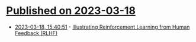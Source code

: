 # [Published on 2023-03-18](index.md)

* [2023-03-18, 15:40:51](https://lobste.rs/s/unnmab/illustrating_reinforcement_learning) - [Illustrating Reinforcement Learning from Human Feedback (RLHF)](https://huggingface.co/blog/rlhf)
